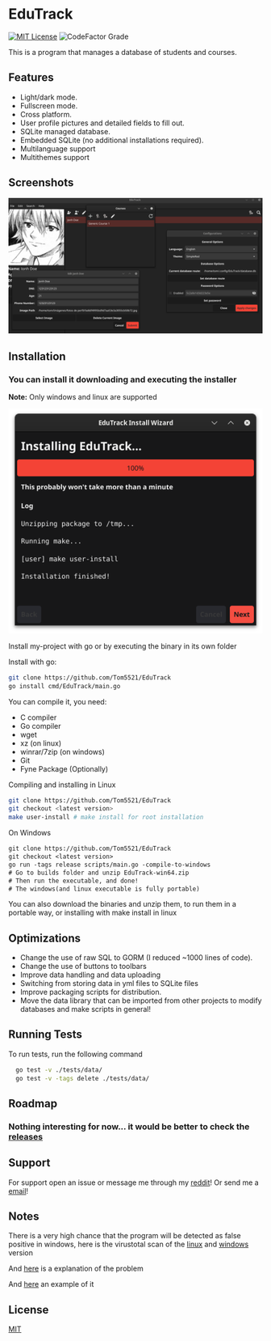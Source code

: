 
# EduTrack

[![MIT License](https://img.shields.io/badge/License-MIT-green.svg)](https://choosealicense.com/licenses/mit/)
![CodeFactor Grade](https://img.shields.io/codefactor/grade/github/Tom5521/EduTrack)

This is a program that manages a database of students and courses.

## Features

- Light/dark mode.
- Fullscreen mode.
- Cross platform.
- User profile pictures and detailed fields to fill out.
- SQLite managed database.
- Embedded SQLite (no additional installations required).
- Multilanguage support
- Multithemes support

## Screenshots

![App Screenshot](./screenshots/Screenshot.png)

## Installation

### You can install it downloading and executing the installer

**Note:** Only windows and linux are supported

![screenshot](./screenshots/InstallerScreenshot.png)

Install my-project with go or by executing the binary in its own folder

Install with go:

```bash
git clone https://github.com/Tom5521/EduTrack 
go install cmd/EduTrack/main.go
```

You can compile it, you need:

- C compiler
- Go compiler
- wget
- xz (on linux)
- winrar/7zip (on windows)
- Git
- Fyne Package (Optionally)

Compiling and installing in Linux

```bash
git clone https://github.com/Tom5521/EduTrack
git checkout <latest version>
make user-install # make install for root installation
```

On Windows

```batch
git clone https://github.com/Tom5521/EduTrack
git checkout <latest version>
go run -tags release scripts/main.go -compile-to-windows
# Go to builds folder and unzip EduTrack-win64.zip
# Then run the executable, and done!
# The windows(and linux executable is fully portable)
```

You can also download the binaries and unzip them, to run them in a portable way,
or installing with make install in linux

## Optimizations

- Change the use of raw SQL to GORM (I reduced ~1000 lines of code).
- Change the use of buttons to toolbars
- Improve data handling and data uploading
- Switching from storing data in yml files to SQLite files
- Improve packaging scripts for distribution.
- Move the data library that can be imported from other projects to modify databases and make scripts in general!

## Running Tests

To run tests, run the following command

```bash
  go test -v ./tests/data/
  go test -v -tags delete ./tests/data/
```

## Roadmap

### Nothing interesting for now... it would be better to check the [releases](https://github.com/Tom5521/EduTrack/releases)

## Support

For support open an issue or message me through my [reddit](https://www.reddit.com/u/Sad-Technician3861)!
Or send me a [email](mailto:thomas.bored5521@gmail.com)!

## Notes

There is a very high chance that the program will be detected as false positive
in windows, here is the virustotal scan of the
[linux](https://www.virustotal.com/gui/file/0a8fd17aa67cdd287cb95411c316032b633d5041cbbb6942a05c44e31af1dbd9)
and
[windows](https://www.virustotal.com/gui/file/5aacc038cd20e0f5187526e5073413291df5af35ceb8939b256bc0c0df3fc6b8)
version

And [here](https://go.dev/doc/faq#virus) is a explanation of the problem

And [here](https://www.reddit.com/r/golang/comments/189kd0x/running_for_range_loop_and_windows_defender_says/)
an example of it

## License

[MIT](https://choosealicense.com/licenses/mit/)
